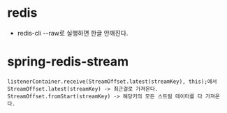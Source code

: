# redis
- redis-cli --raw로 실행하면 한글 안깨진다.

# spring-redis-stream
```text
listenerContainer.receive(StreamOffset.latest(streamKey), this);에서
StreamOffset.latest(streamKey) -> 최근걸로 가져온다.
StreamOffset.fromStart(streamKey) -> 해당키의 모든 스트림 데이터를 다 가져온다.
```